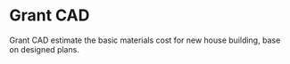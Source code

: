 # Grant CAD
Grant CAD estimate the basic materials cost for new house building, base on designed plans.
